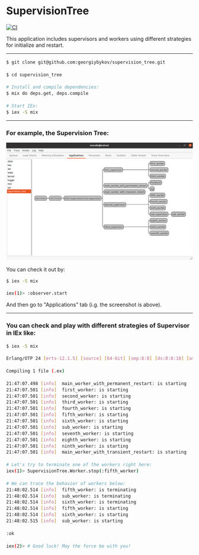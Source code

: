 SupervisionTree
====

[![CI](https://github.com/georgiybykov/supervision_tree/actions/workflows/ci.yml/badge.svg)](https://github.com/georgiybykov/supervision_tree/actions)

This application includes supervisors and workers using different strategies for initialize and restart.
___

```bash
$ git clone git@github.com:georgiybykov/supervision_tree.git

$ cd supervision_tree

# Install and compile dependencies:
$ mix do deps.get, deps.compile

# Start IEx:
$ iex -S mix
```

___

### **For example, the Supervision Tree:**

![Supervision Tree](/priv/static/images/applications.jpg)

You can check it out by:

```bash
$ iex -S mix

iex(1)> :observer.start
```

And then go to "Applications" tab (i.g. the screenshot is above).

___

### You can check and play with different strategies of Supervisor in IEx like:

```bash
$ iex -S mix

Erlang/OTP 24 [erts-12.1.5] [source] [64-bit] [smp:8:8] [ds:8:8:10] [async-threads:1] [jit]

Compiling 1 file (.ex)

21:47:07.498 [info]  main_worker_with_permanent_restart: is starting
21:47:07.501 [info]  first_worker: is starting
21:47:07.501 [info]  second_worker: is starting
21:47:07.501 [info]  third_worker: is starting
21:47:07.501 [info]  fourth_worker: is starting
21:47:07.501 [info]  fifth_worker: is starting
21:47:07.501 [info]  sixth_worker: is starting
21:47:07.501 [info]  sub_worker: is starting
21:47:07.501 [info]  seventh_worker: is starting
21:47:07.501 [info]  eighth_worker: is starting
21:47:07.501 [info]  ninth_worker: is starting
21:47:07.501 [info]  main_worker_with_transient_restart: is starting

# Let's try to terminate one of the workers right here:
iex(1)> SupervisionTree.Worker.stop(:fifth_worker)

# We can trace the behavior of workers below:
21:48:02.514 [info]  fifth_worker: is terminating
21:48:02.514 [info]  sub_worker: is terminating
21:48:02.514 [info]  sixth_worker: is terminating
21:48:02.514 [info]  fifth_worker: is starting
21:48:02.514 [info]  sixth_worker: is starting
21:48:02.515 [info]  sub_worker: is starting

:ok

iex(2)> # Good luck! May the force be with you!
```
